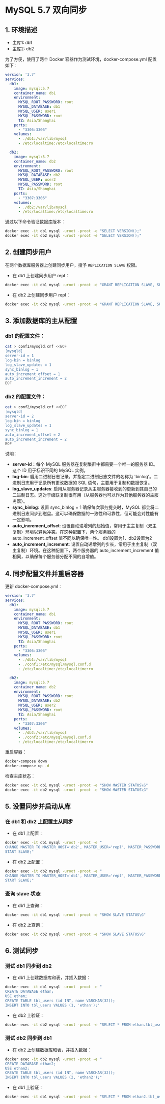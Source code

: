 # MySQL 5.7 双向同步

## 1. 环境描述

- 主库1: db1
- 主库2: db2

为了方便，使用了两个 Docker 容器作为测试环境，docker-compose.yml 配置如下：

```yaml
version: '3.7'
services:
  db1:
    image: mysql:5.7
    container_name: db1
    environment:
      MYSQL_ROOT_PASSWORD: root
      MYSQL_DATABASE: db1
      MYSQL_USER: user1
      MYSQL_PASSWORD: root
      TZ: Asia/Shanghai
    ports:
      - "3306:3306"
    volumes:
      - ./db1:/var/lib/mysql
      - /etc/localtime:/etc/localtime:ro

  db2:
    image: mysql:5.7
    container_name: db2
    environment:
      MYSQL_ROOT_PASSWORD: root
      MYSQL_DATABASE: db2
      MYSQL_USER: user2
      MYSQL_PASSWORD: root
      TZ: Asia/Shanghai
    ports:
      - "3307:3306"
    volumes:
      - ./db2:/var/lib/mysql
      - /etc/localtime:/etc/localtime:ro
```

通过以下命令验证数据库版本：

```bash
docker exec -it db1 mysql -uroot -proot -e "SELECT VERSION();"
docker exec -it db2 mysql -uroot -proot -e "SELECT VERSION();"
```

## 2. 创建同步用户

在两个数据库服务器上创建同步用户，授予 `REPLICATION SLAVE` 权限。

- 在 db1 上创建同步用户 repl：

```bash
docker exec -it db1 mysql -uroot -proot -e "GRANT REPLICATION SLAVE, SUPER, REPLICATION CLIENT ON *.* TO 'repl'@'%' IDENTIFIED BY 'repl';"
```

- 在 db2 上创建同步用户 repl：

```bash
docker exec -it db2 mysql -uroot -proot -e "GRANT REPLICATION SLAVE, SUPER, REPLICATION CLIENT ON *.* TO 'repl'@'%' IDENTIFIED BY 'repl';"
```

## 3. 添加数据库的主从配置

### db1 的配置文件：

```bash
cat > conf1/mysqld.cnf <<EOF
[mysqld]
server-id = 1
log-bin = binlog
log_slave_updates = 1
sync_binlog = 1
auto_increment_offset = 1
auto_increment_increment = 2
EOF
```

### db2 的配置文件：

```bash
cat > conf2/mysqld.cnf <<EOF
[mysqld]
server-id = 2
log-bin = binlog
log_slave_updates = 1
sync_binlog = 1
auto_increment_offset = 2
auto_increment_increment = 2
EOF
```

说明：

- **server-id**：每个 MySQL 服务器在复制集群中都需要一个唯一的服务器 ID。这个 ID 用于标识不同的 MySQL 实例。
- **log-bin**: 启用二进制日志记录，并指定二进制日志文件的名称为 'binlog'。二进制日志用于记录所有更改数据的 SQL 语句，主要用于复制和数据恢复。
- **log_slave_updates**: 启用从服务器记录从主服务器接收到的更新到其自己的二进制日志。这对于级联复制很有用（从服务器也可以作为其他服务器的主服务器）。
- **sync_binlog**: 设置 sync_binlog = 1 确保每次事务提交时，MySQL 都会将二进制日志同步到磁盘。这可以确保数据的一致性和可靠性，但可能会对性能有一定影响。
- **auto_increment_offset**: 设置自动递增列的起始值，常用于主主复制（双主复制）环境以避免冲突。在这种配置下，两个服务器的 auto_increment_offset 值不同以确保唯一性。 db1设置为1，db2设置为2
- **auto_increment_increment**: 设置自动递增列的步长，常用于主主复制（双主复制）环境。在这种配置下，两个服务器的 auto_increment_increment 值相同，以确保每个服务器分配不同的自增值。

## 4. 同步配置文件并重启容器

更新 docker-compose.yml：

```yaml
version: '3.7'
services:
  db1:
    image: mysql:5.7
    container_name: db1
    environment:
      MYSQL_ROOT_PASSWORD: root
      MYSQL_DATABASE: db1
      MYSQL_USER: user1
      MYSQL_PASSWORD: root
      TZ: Asia/Shanghai
    ports:
      - "3306:3306"
    volumes:
      - ./db1:/var/lib/mysql
      - ./conf1:/etc/mysql/mysql.conf.d
      - /etc/localtime:/etc/localtime:ro

  db2:
    image: mysql:5.7
    container_name: db2
    environment:
      MYSQL_ROOT_PASSWORD: root
      MYSQL_DATABASE: db2
      MYSQL_USER: user2
      MYSQL_PASSWORD: root
      TZ: Asia/Shanghai
    ports:
      - "3307:3306"
    volumes:
      - ./db2:/var/lib/mysql
      - ./conf2:/etc/mysql/mysql.conf.d
      - /etc/localtime:/etc/localtime:ro
```

重启容器：

```bash
docker-compose down
docker-compose up -d
```

检查主库状态：

```bash
docker exec -it db1 mysql -uroot -proot -e "SHOW MASTER STATUS\G"
docker exec -it db2 mysql -uroot -proot -e "SHOW MASTER STATUS\G"
```

## 5. 设置同步并启动从库

### 在 db1 和 db2 上配置主从同步

- 在 db1 上配置：

```bash
docker exec -it db1 mysql -uroot -proot -e "
CHANGE MASTER TO MASTER_HOST='db2', MASTER_USER='repl', MASTER_PASSWORD='repl', MASTER_LOG_FILE='binlog.000001', MASTER_LOG_POS=154;
START SLAVE;"
```

- 在 db2 上配置：

```bash
docker exec -it db2 mysql -uroot -proot -e "
CHANGE MASTER TO MASTER_HOST='db1', MASTER_USER='repl', MASTER_PASSWORD='repl', MASTER_LOG_FILE='binlog.000001', MASTER_LOG_POS=154;
START SLAVE;"
```

### 查询 slave 状态

- 在 db1 上查询：

```bash
docker exec -it db1 mysql -uroot -proot -e "SHOW SLAVE STATUS\G"
```

- 在 db2 上查询：

```bash
docker exec -it db2 mysql -uroot -proot -e "SHOW SLAVE STATUS\G"
```

## 6. 测试同步

### 测试 db1 同步到 db2

- 在 db1 上创建数据库和表，并插入数据：

```bash
docker exec -it db1 mysql -uroot -proot -e "
CREATE DATABASE ethan;
USE ethan;
CREATE TABLE tbl_users (id INT, name VARCHAR(32));
INSERT INTO tbl_users VALUES (1, 'ethan');"
```

- 在 db2 上验证：

```bash
docker exec -it db2 mysql -uroot -proot -e "SELECT * FROM ethan.tbl_users;"
```

### 测试 db2 同步到 db1

- 在 db2 上创建数据库和表，并插入数据：

```bash
docker exec -it db2 mysql -uroot -proot -e "
CREATE DATABASE ethan2;
USE ethan2;
CREATE TABLE tbl_users (id INT, name VARCHAR(32));
INSERT INTO tbl_users VALUES (2, 'ethan2');"
```

- 在 db1 上验证：

```bash
docker exec -it db1 mysql -uroot -proot -e "SELECT * FROM ethan2.tbl_users;"
```